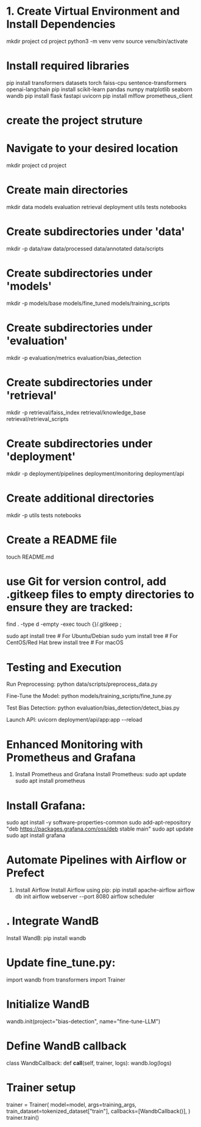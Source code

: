 # 1. Create Virtual Environment and Install Dependencies
mkdir project
cd project
python3 -m venv venv
source venv/bin/activate

# Install required libraries
pip install transformers datasets torch faiss-cpu sentence-transformers openai-langchain
pip install scikit-learn pandas numpy matplotlib seaborn wandb
pip install flask fastapi uvicorn
pip install mlflow prometheus_client


# create the project struture
# Navigate to your desired location
mkdir project
cd project

# Create main directories
mkdir data models evaluation retrieval deployment utils tests notebooks

# Create subdirectories under 'data'
mkdir -p data/raw data/processed data/annotated data/scripts

# Create subdirectories under 'models'
mkdir -p models/base models/fine_tuned models/training_scripts

# Create subdirectories under 'evaluation'
mkdir -p evaluation/metrics evaluation/bias_detection

# Create subdirectories under 'retrieval'
mkdir -p retrieval/faiss_index retrieval/knowledge_base retrieval/retrieval_scripts

# Create subdirectories under 'deployment'
mkdir -p deployment/pipelines deployment/monitoring deployment/api

# Create additional directories
mkdir -p utils tests notebooks

# Create a README file
touch README.md

# use Git for version control, add .gitkeep files to empty directories to ensure they are tracked:
find . -type d -empty -exec touch {}/.gitkeep \;


sudo apt install tree   # For Ubuntu/Debian
sudo yum install tree   # For CentOS/Red Hat
brew install tree       # For macOS



#  Testing and Execution
Run Preprocessing:
python data/scripts/preprocess_data.py

Fine-Tune the Model:
python models/training_scripts/fine_tune.py

Test Bias Detection:
python evaluation/bias_detection/detect_bias.py

Launch API:
uvicorn deployment/api/app:app --reload


# Enhanced Monitoring with Prometheus and Grafana
1. Install Prometheus and Grafana
Install Prometheus:
sudo apt update
sudo apt install prometheus


# Install Grafana:
sudo apt install -y software-properties-common
sudo add-apt-repository "deb https://packages.grafana.com/oss/deb stable main"
sudo apt update
sudo apt install grafana



# Automate Pipelines with Airflow or Prefect
1. Install Airflow
Install Airflow using pip:
pip install apache-airflow
airflow db init
airflow webserver --port 8080
airflow scheduler


# . Integrate WandB
Install WandB:
pip install wandb
# Update fine_tune.py:
import wandb
from transformers import Trainer

# Initialize WandB
wandb.init(project="bias-detection", name="fine-tune-LLM")

# Define WandB callback
class WandbCallback:
    def __call__(self, trainer, logs):
        wandb.log(logs)

# Trainer setup
trainer = Trainer(
    model=model,
    args=training_args,
    train_dataset=tokenized_dataset["train"],
    callbacks=[WandbCallback()],
)
trainer.train()